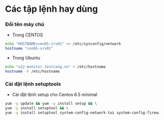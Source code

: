 # Các tập lệnh hay dùng
### Đổi tên máy chủ
- Trong CENTOS
```sh
echo "HOSTNAME=cen65-srv01" >> /etc/sysconfig/network
hostname "cen65-srv01"
```
- Trong Ubuntu
```sh
echo "u12-monitor.testcong.vn" > /etc/hostname
hostname -F /etc/hostname
```

### Cài đặt lệnh setuptools
- Cài đặt lệnh setup cho Centos 6.5 minimal
```sh
yum -y update && yum -y install setup && \
yum -y install setuptool && \
yum -y install setuptool system-config-network-tui system-config-firewall
```
